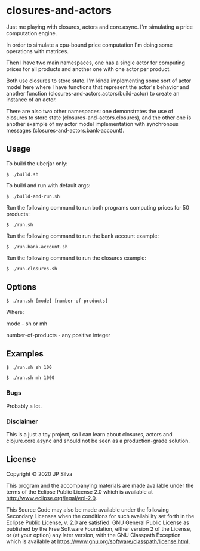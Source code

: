 # closures-and-actors

Just me playing with closures, actors and core.async. I'm simulating a price computation engine.

In order to simulate a cpu-bound price computation I'm doing some operations with matrices.

Then I have two main namespaces, one has a single actor for computing prices for all products and another one with one actor per product.

Both use closures to store state. I'm kinda implementing some sort of actor model here where I have functions that represent the actor's behavior and another function (closures-and-actors.actors/build-actor) to create an instance of an actor.

There are also two other namespaces: one demonstrates the use of closures to store state (closures-and-actors.closures), and the other one is another example of my actor model implementation with synchronous messages (closures-and-actors.bank-account).

## Usage

To build the uberjar only:

    $ ./build.sh

To build and run with default args:

    $ ./build-and-run.sh

Run the following command to run both programs computing prices for 50 products:

    $ ./run.sh
    
Run the following command to run the bank account example:

    $ ./run-bank-account.sh

Run the following command to run the closures example:

    $ ./run-closures.sh

## Options

    $ ./run.sh [mode] [number-of-products]

Where:

mode - sh or mh

number-of-products - any positive integer

## Examples

    $ ./run.sh sh 100

    $ ./run.sh mh 1000

### Bugs

Probably a lot.

### Disclaimer

This is a just a toy project, so I can learn about closures, actors and clojure.core.async and should not be seen as a production-grade solution.

## License

Copyright © 2020 JP Silva

This program and the accompanying materials are made available under the
terms of the Eclipse Public License 2.0 which is available at
http://www.eclipse.org/legal/epl-2.0.

This Source Code may also be made available under the following Secondary
Licenses when the conditions for such availability set forth in the Eclipse
Public License, v. 2.0 are satisfied: GNU General Public License as published by
the Free Software Foundation, either version 2 of the License, or (at your
option) any later version, with the GNU Classpath Exception which is available
at https://www.gnu.org/software/classpath/license.html.
